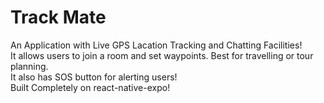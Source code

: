 # Track Mate
An Application with Live GPS Lacation Tracking and Chatting Facilities!<br/>
It allows users to join a room and set waypoints. Best for travelling or tour planning.<br/>
It also has SOS button for alerting users!<br/>
Built Completely on react-native-expo!
